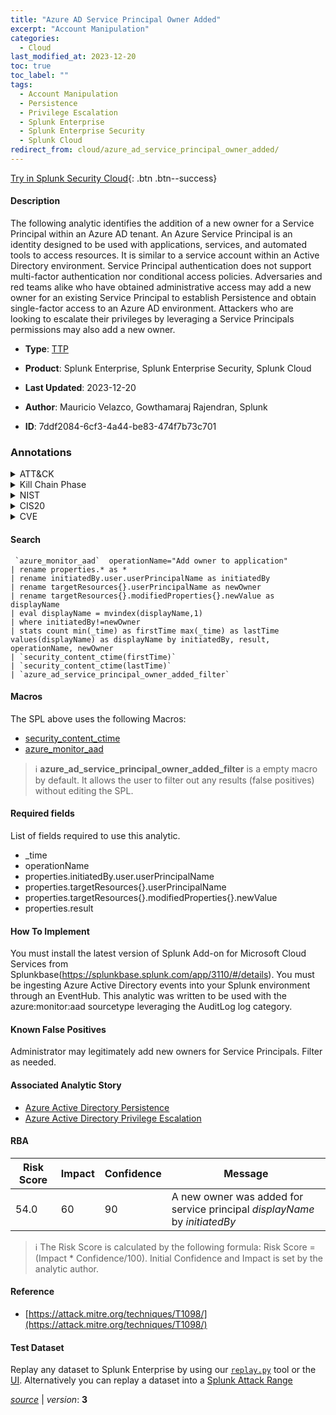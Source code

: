 ```yaml
---
title: "Azure AD Service Principal Owner Added"
excerpt: "Account Manipulation"
categories:
  - Cloud
last_modified_at: 2023-12-20
toc: true
toc_label: ""
tags:
  - Account Manipulation
  - Persistence
  - Privilege Escalation
  - Splunk Enterprise
  - Splunk Enterprise Security
  - Splunk Cloud
redirect_from: cloud/azure_ad_service_principal_owner_added/
---
```




[Try in Splunk Security Cloud](https://www.splunk.com/en_us/cyber-security.html){: .btn .btn--success}

#### Description

The following analytic identifies the addition of a new owner for a Service Principal within an Azure AD tenant. An Azure Service Principal is an identity designed to be used with applications, services, and automated tools to access resources. It is similar to a service account within an Active Directory environment. Service Principal authentication does not support multi-factor authentication nor conditional access policies. Adversaries and red teams alike who have obtained administrative access may add a new owner for an existing Service Principal to establish Persistence and obtain single-factor access to an Azure AD environment. Attackers who are looking to escalate their privileges by leveraging a Service Principals permissions may also add a new owner.

- **Type**: [TTP](https://github.com/splunk/security_content/wiki/Detection-Analytic-Types)
- **Product**: Splunk Enterprise, Splunk Enterprise Security, Splunk Cloud

- **Last Updated**: 2023-12-20
- **Author**: Mauricio Velazco, Gowthamaraj Rajendran, Splunk
- **ID**: 7ddf2084-6cf3-4a44-be83-474f7b73c701

### Annotations
<details>
  <summary>ATT&CK</summary>

<div markdown="1">

#### [ATT&CK](https://attack.mitre.org/)

| ID          | Technique   | Tactic         |
| ----------- | ----------- |--------------- |
| [T1098](https://attack.mitre.org/techniques/T1098/) | Account Manipulation | Persistence, Privilege Escalation |

</div>
</details>


<details>
  <summary>Kill Chain Phase</summary>

<div markdown="1">

* Installation
* Exploitation


</div>
</details>


<details>
  <summary>NIST</summary>

<div markdown="1">

* DE.CM



</div>
</details>

<details>
  <summary>CIS20</summary>

<div markdown="1">

* CIS 10



</div>
</details>

<details>
  <summary>CVE</summary>

<div markdown="1">


</div>
</details>


#### Search

```
 `azure_monitor_aad`  operationName="Add owner to application" 
| rename properties.* as * 
| rename initiatedBy.user.userPrincipalName as initiatedBy 
| rename targetResources{}.userPrincipalName as newOwner 
| rename targetResources{}.modifiedProperties{}.newValue as displayName 
| eval displayName = mvindex(displayName,1) 
| where initiatedBy!=newOwner 
| stats count min(_time) as firstTime max(_time) as lastTime values(displayName) as displayName by initiatedBy, result, operationName, newOwner 
| `security_content_ctime(firstTime)` 
| `security_content_ctime(lastTime)` 
| `azure_ad_service_principal_owner_added_filter`
```

#### Macros
The SPL above uses the following Macros:
* [security_content_ctime](https://github.com/splunk/security_content/blob/develop/macros/security_content_ctime.yml)
* [azure_monitor_aad](https://github.com/splunk/security_content/blob/develop/macros/azure_monitor_aad.yml)

> :information_source:
> **azure_ad_service_principal_owner_added_filter** is a empty macro by default. It allows the user to filter out any results (false positives) without editing the SPL.



#### Required fields
List of fields required to use this analytic.
* _time
* operationName
* properties.initiatedBy.user.userPrincipalName
* properties.targetResources{}.userPrincipalName
* properties.targetResources{}.modifiedProperties{}.newValue
* properties.result



#### How To Implement
You must install the latest version of Splunk Add-on for Microsoft Cloud Services from Splunkbase(https://splunkbase.splunk.com/app/3110/#/details). You must be ingesting Azure Active Directory events into your Splunk environment through an EventHub. This analytic was written to be used with the azure:monitor:aad sourcetype leveraging the AuditLog log category.
#### Known False Positives
Administrator may legitimately add new owners for Service Principals. Filter as needed.

#### Associated Analytic Story
* [Azure Active Directory Persistence](/stories/azure_active_directory_persistence)
* [Azure Active Directory Privilege Escalation](/stories/azure_active_directory_privilege_escalation)




#### RBA

| Risk Score  | Impact      | Confidence   | Message      |
| ----------- | ----------- |--------------|--------------|
| 54.0 | 60 | 90 | A new owner was added for service principal $displayName$ by $initiatedBy$ |


> :information_source:
> The Risk Score is calculated by the following formula: Risk Score = (Impact * Confidence/100). Initial Confidence and Impact is set by the analytic author.


#### Reference

* [https://attack.mitre.org/techniques/T1098/](https://attack.mitre.org/techniques/T1098/)



#### Test Dataset
Replay any dataset to Splunk Enterprise by using our [`replay.py`](https://github.com/splunk/attack_data#using-replaypy) tool or the [UI](https://github.com/splunk/attack_data#using-ui).
Alternatively you can replay a dataset into a [Splunk Attack Range](https://github.com/splunk/attack_range#replay-dumps-into-attack-range-splunk-server)




[*source*](https://github.com/splunk/security_content/tree/develop/detections/cloud/azure_ad_service_principal_owner_added.yml) \| *version*: **3**